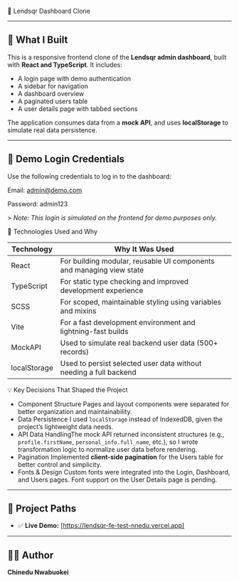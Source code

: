 
💼 Lendsqr Dashboard Clone

---

## 📌 What I Built

This is a responsive frontend clone of the **Lendsqr admin dashboard**, built with **React and TypeScript**. It includes:

- A login page with demo authentication
- A sidebar for navigation
- A dashboard overview
- A paginated users table
- A user details page with tabbed sections

The application consumes data from a **mock API**, and uses **localStorage** to simulate real data persistence.

---

## 🔐 Demo Login Credentials

Use the following credentials to log in to the dashboard:

Email:    admin@demo.com

Password: admin123


&gt; _Note: This login is simulated on the frontend for demo purposes only._

🧰 Technologies Used and Why

| Technology   | Why It Was Used                                                      |
| ------------ | -------------------------------------------------------------------- |
| React        | For building modular, reusable UI components and managing view state |
| TypeScript   | For static type checking and improved development experience         |
| SCSS         | For scoped, maintainable styling using variables and mixins          |
| Vite         | For a fast development environment and lightning-fast builds         |
| MockAPI      | Used to simulate real backend user data (500+ records)               |
| localStorage | Used to persist selected user data without needing a full backend    |

💡 Key Decisions That Shaped the Project

- Component Structure
  Pages and layout components were separated for better organization and maintainability.
- Data Persistence
  I used `localStorage` instead of IndexedDB, given the project’s lightweight data needs.
- API Data HandlingThe mock API returned inconsistent structures (e.g., `profile.firstName`, `personal_info.full_name`, etc.), so I wrote transformation logic to normalize user data before rendering.
- Pagination
  Implemented **client-side pagination** for the Users table for better control and simplicity.
- Fonts &amp; Design
  Custom fonts were integrated into the Login, Dashboard, and Users pages. Font support on the User Details page is pending.

---

## 📂 Project Paths

- ✅ **Live Demo:** [https://lendsqr-fe-test-nnedu.vercel.app]

---

## 🙋‍♂️ Author

**Chinedu Nwabuokei**
